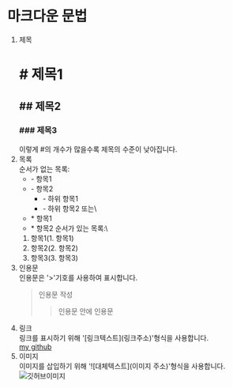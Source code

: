 # 마크다운 문법

1. 제목<br>
   # \# 제목1<br>
   ## \## 제목2
   ### \### 제목3
   이렇게 #의 개수가 많을수록 제목의 수준이 낮아집니다.
2. 목록\
   순서가 없는 목록:
   - \- 항목1
   - \- 항목2
      - \- 하위 항목1
      - \- 하위 항목2
   또는\
   * \* 항목1
   * \* 항목2
  순서가 있는 목록:\
   1. 항목1(1. 항목1)
   2. 항목2(2. 항목2)
   3. 항목3(3. 항목3)
3. 인용문\
   인용문은 '>'기호를 사용하여 표시합니다.
   > 인용문 작성
   >> 인용문 안에 인용문 
4. 링크\
   링크를 표시하기 위해 '\[링크텍스트](링크주소)'형식을 사용합니다.\
   [my github](https://github.com/rlgusrlcks00)
5. 이미지\
   이미지를 삽입하기 위해 '\![대체텍스트](이미지 주소)'형식을 사용합니다.\
   ![깃허브이미지](https://postfiles.pstatic.net/MjAyMjA0MTFfMzMg/MDAxNjQ5NjM2NzkwMjkx.Kx7B-71JmHhBTZ5y7IIU1JGBFQjEJoEIAWiDzyIW9Rgg.nfV1q_Pdr-IOLI-JEMGHCdaUL9BCSSSJJyGdgkW5Jmkg.PNG.qkrrlcks_99/%EC%9D%B8%EB%AC%BC_1.png?type=w773)
   
